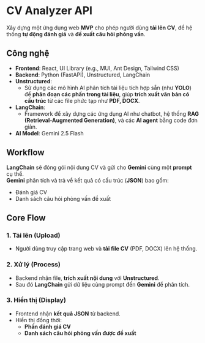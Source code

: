 # CV Analyzer API
Xây dựng một ứng dụng web **MVP** cho phép người dùng **tải lên CV**, để hệ thống **tự động đánh giá** và **đề xuất câu hỏi phỏng vấn**.


## Công nghệ
- **Frontend**: React, UI Library (e.g., MUI, Ant Design, Tailwind CSS)
- **Backend**: Python (FastAPI), Unstructured, LangChain
- **Unstructured**:  
  - Sử dụng các mô hình AI phân tích tài liệu tích hợp sẵn (như **YOLO**) để **phân đoạn các phần trong tài liệu**, giúp **trích xuất văn bản có cấu trúc** từ các file phức tạp như **PDF, DOCX**.
- **LangChain**:  
  - Framework để xây dựng các ứng dụng AI như chatbot, hệ thống **RAG (Retrieval-Augmented Generation)**, và các **AI agent** bằng code đơn giản.
- **AI Model**: Gemini 2.5 Flash


## Workflow
**LangChain** sẽ đóng gói nội dung CV và gửi cho **Gemini** cùng một **prompt** cụ thể.  
**Gemini** phân tích và trả về kết quả có cấu trúc (**JSON**) bao gồm:
- Đánh giá CV  
- Danh sách câu hỏi phỏng vấn đề xuất



## Core Flow

### 1. **Tải lên (Upload)**
- Người dùng truy cập trang web và **tải file CV** (PDF, DOCX) lên hệ thống.

### 2. **Xử lý (Process)**
- Backend nhận file, **trích xuất nội dung** với **Unstructured**.  
- Sau đó **LangChain** gửi dữ liệu cùng prompt đến **Gemini** để phân tích.

### 3. **Hiển thị (Display)**
- Frontend nhận **kết quả JSON** từ backend.  
- Hiển thị đồng thời:
  - **Phần đánh giá CV**  
  - **Danh sách câu hỏi phỏng vấn được đề xuất**


